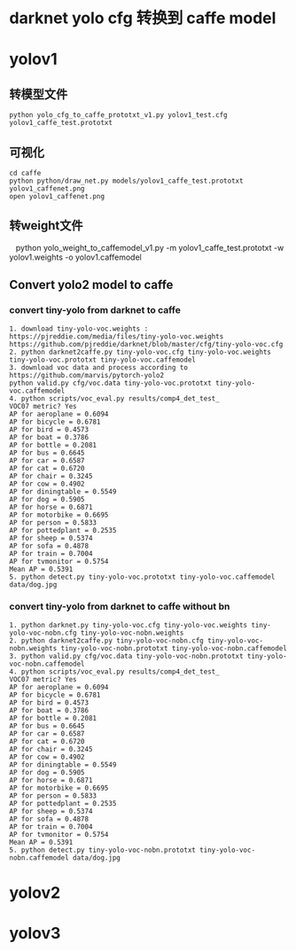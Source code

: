 # darknet yolo cfg 转换到 caffe model
# yolov1
## 转模型文件 
    python yolo_cfg_to_caffe_prototxt_v1.py yolov1_test.cfg yolov1_caffe_test.prototxt
## 可视化
    cd caffe 
    python python/draw_net.py models/yolov1_caffe_test.prototxt yolov1_caffenet.png  
    open yolov1_caffenet.png
## 转weight文件
    python yolo_weight_to_caffemodel_v1.py -m yolov1_caffe_test.prototxt -w yolov1.weights -o yolov1.caffemodel
## Convert yolo2 model to caffe
### convert tiny-yolo from darknet to caffe
    1. download tiny-yolo-voc.weights : https://pjreddie.com/media/files/tiny-yolo-voc.weights
    https://github.com/pjreddie/darknet/blob/master/cfg/tiny-yolo-voc.cfg
    2. python darknet2caffe.py tiny-yolo-voc.cfg tiny-yolo-voc.weights tiny-yolo-voc.prototxt tiny-yolo-voc.caffemodel
    3. download voc data and process according to https://github.com/marvis/pytorch-yolo2
    python valid.py cfg/voc.data tiny-yolo-voc.prototxt tiny-yolo-voc.caffemodel
    4. python scripts/voc_eval.py results/comp4_det_test_
    VOC07 metric? Yes
    AP for aeroplane = 0.6094
    AP for bicycle = 0.6781
    AP for bird = 0.4573
    AP for boat = 0.3786
    AP for bottle = 0.2081
    AP for bus = 0.6645
    AP for car = 0.6587
    AP for cat = 0.6720
    AP for chair = 0.3245
    AP for cow = 0.4902
    AP for diningtable = 0.5549
    AP for dog = 0.5905
    AP for horse = 0.6871
    AP for motorbike = 0.6695
    AP for person = 0.5833
    AP for pottedplant = 0.2535
    AP for sheep = 0.5374
    AP for sofa = 0.4878
    AP for train = 0.7004
    AP for tvmonitor = 0.5754
    Mean AP = 0.5391
    5. python detect.py tiny-yolo-voc.prototxt tiny-yolo-voc.caffemodel data/dog.jpg 

### convert tiny-yolo from darknet to caffe without bn
    1. python darknet.py tiny-yolo-voc.cfg tiny-yolo-voc.weights tiny-yolo-voc-nobn.cfg tiny-yolo-voc-nobn.weights
    2. python darknet2caffe.py tiny-yolo-voc-nobn.cfg tiny-yolo-voc-nobn.weights tiny-yolo-voc-nobn.prototxt tiny-yolo-voc-nobn.caffemodel
    3. python valid.py cfg/voc.data tiny-yolo-voc-nobn.prototxt tiny-yolo-voc-nobn.caffemodel
    4. python scripts/voc_eval.py results/comp4_det_test_
    VOC07 metric? Yes
    AP for aeroplane = 0.6094
    AP for bicycle = 0.6781
    AP for bird = 0.4573
    AP for boat = 0.3786
    AP for bottle = 0.2081
    AP for bus = 0.6645
    AP for car = 0.6587
    AP for cat = 0.6720
    AP for chair = 0.3245
    AP for cow = 0.4902
    AP for diningtable = 0.5549
    AP for dog = 0.5905
    AP for horse = 0.6871
    AP for motorbike = 0.6695
    AP for person = 0.5833
    AP for pottedplant = 0.2535
    AP for sheep = 0.5374
    AP for sofa = 0.4878
    AP for train = 0.7004
    AP for tvmonitor = 0.5754
    Mean AP = 0.5391
    5. python detect.py tiny-yolo-voc-nobn.prototxt tiny-yolo-voc-nobn.caffemodel data/dog.jpg 


# yolov2
# yolov3
